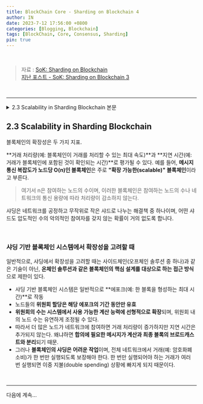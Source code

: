 ```yaml
---
title: BlockChain Core - Sharding on Blockchain 4
author: IN
date: 2023-7-12 17:56:00 +0800
categories: [Blogging, Blockchain]
tags: [BlockChain, Core, Consensus, Sharding]
pin: true
---
```


<br />

> 자료 : [SoK: Sharding on Blockchain](https://in-nft.s3.ap-northeast-2.amazonaws.com/hotStuff.pdf)
> <br />
> [지난 포스트 - SoK: Sharding on Blockchain 3](https://in63119.github.io/posts/Sharding3/)

<br />

---

<details>
 <summary>2.3 Scalability in Sharding Blockchain 본문</summary>
<div markdown="1">
  <br />
2.3 Scalability in Sharding Blockchain
</div>
<div markdown="2">
The blockchain scalability can be evaluated by two metrics: transaction throughput (e.g., the maximum rate at which the blockchain can process transactions) and latency (e.g., the time to confirm that a transaction has been included in the blockchain). Blockchain with message communication com- plexity O(n) per node, where n is the number of participating nodes, is typically referred to as a “scalable" blockchain since its throughput will not decrease with the number of par- ticipating nodes and the communication capacities in the network. Sharding is one such solution that fairly and ran- domly divides the network into small shards with vanishing probability of any shard having an overwhelming number of adversaries.
</div>
<div markdown="3">
  <br />
In general, when considering scalability in sharding, it is restricted to approaches targeting the blockchain’s core design, e.g., on-chain solutions, rather than techniques that delegate to parallel off-path blockchain instances such as sidechains (one of the off-chain solutions) [12]. Sharding based blockchain systems typically operate in epochs (e.g., one epoch specifies the maximum time to form one block): the assignment of nodes to committees is valid only for the duration of that epoch. The number of committees scales linearly to the amount of computational power available in the system, and the number of nodes within a committee can be flexible. Thus, as more nodes join the network, the trans- action throughput increases without adding to the latency, since messages needed for consensus are decoupled from computation and broadcast of the final block to be added to the blockchain. However, sharding a blockchain is difficult because it must ensure some properties, e.g., a transaction (i.e., spending some cryptocurrencies) is only executed once on the entire network. If a transaction that should happen only once executes more than once, it goes into a situation of double spending [116]. Thus, we need to understand the essential components on sharding-based blockchain system.
</div>
</details>

## 2.3 Scalability in Sharding Blockchain

블록체인의 확장성은 두 가지 지표. 

**거래 처리량(예: 블록체인이 거래를 처리할 수 있는 최대 속도)**과 **지연 시간(예: 거래가 블록체인에 포함된 것이 확인되는 시간)**로 평가될 수 있다.  예를 들어,  **메시지 통신 복잡도가 노드당 O(n)인 블록체인**은 주로 **"확장 가능한(scalable)" 블록체인**이라고 부른다. 

> 여기서 n은 참여하는 노드의 수이며, 이러한 블록체인은 참여하는 노드의 수나 네트워크의 통신 용량에 따라 처리량이 감소하지 않는다.
> 

샤딩은 네트워크를 공정하고 무작위로 작은 샤드로 나누는 해결책 중 하나이며, 어떤 샤드도 압도적인 수의 악의적인 참여자를 갖지 않는 확률이 거의 없도록 합니다.

<br />

### 샤딩 기반 블록체인 시스템에서 확장성을 고려할 때

일반적으로, 샤딩에서 확장성을 고려할 때는 사이드체인(오프체인 솔루션 중 하나)과 같은 기술이 아닌, **온체인 솔루션과 같은 블록체인의 핵심 설계를 대상으로 하는 접근 방식**으로 제한이 있다. 

- 샤딩 기반 블록체인 시스템은 일반적으로 **에포크(예: 한 블록을 형성하는 최대 시간)**로 작동
- 노드들의 **위원회 할당은 해당 에포크의 기간 동안만 유효**
- **위원회의 수는 시스템에서 사용 가능한 계산 능력에 선형적으로 확장**되며, 위원회 내의 노드 수는 유연하게 조정될 수 있다.
- 따라서 더 많은 노드가 네트워크에 참여하면 거래 처리량이 증가하지만 지연 시간은 추가되지 않는다. 왜냐하면 **합의에 필요한 메시지가 계산과 최종 블록의 브로드캐스트와 분리**되기 때문.
- 그러나 **블록체인의 샤딩은 어려운 작업**이며, 전체 네트워크에서 거래(예: 암호화폐 소비)가 한 번만 실행되도록 보장해야 한다. 한 번만 실행되어야 하는 거래가 여러 번 실행되면 이중 지불(double spending) 상황에 빠지게 되지 때문이다.

<br />

---

다음에 계속...
